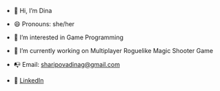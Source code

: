 - 👋 Hi, I’m Dina
- 😄 Pronouns: she/her
- 👀 I’m interested in Game Programming
- 🌱 I’m currently working on Multiplayer Roguelike Magic Shooter Game

- 📭 Email: sharipovadinag@gmail.com
- 🔗 [LinkedIn](https://www.linkedin.com/in/sharidi/)

<!---
sha-ridi/sha-ridi is a ✨ special ✨ repository because its `README.md` (this file) appears on your GitHub profile.
You can click the Preview link to take a look at your changes.
--->
